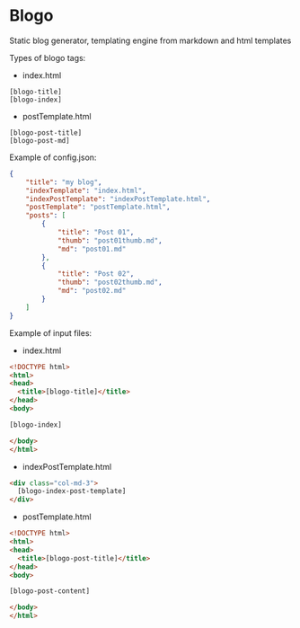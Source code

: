 # Blogo
Static blog generator, templating engine from markdown and html templates

Types of blogo tags:
- index.html
```
[blogo-title]
[blogo-index]
```
- postTemplate.html
```
[blogo-post-title]
[blogo-post-md]
```


Example of config.json:
```json
{
    "title": "my blog",
    "indexTemplate": "index.html",
    "indexPostTemplate": "indexPostTemplate.html",
    "postTemplate": "postTemplate.html",
    "posts": [
        {
            "title": "Post 01",
            "thumb": "post01thumb.md",
            "md": "post01.md"
        },
        {
            "title": "Post 02",
            "thumb": "post02thumb.md",
            "md": "post02.md"
        }
    ]
}

```


Example of input files:
- index.html

```html
<!DOCTYPE html>
<html>
<head>
  <title>[blogo-title]</title>
</head>
<body>

[blogo-index]

</body>
</html>
```

- indexPostTemplate.html

```html
<div class="col-md-3">
  [blogo-index-post-template]
</div>

```

- postTemplate.html

```html
<!DOCTYPE html>
<html>
<head>
  <title>[blogo-post-title]</title>
</head>
<body>

[blogo-post-content]

</body>
</html>
```
